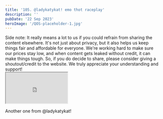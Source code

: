 ```yaml
---
title: '105. @ladykatykat! emo thot raceplay'
description: ''
pubDate: '22 Sep 2023'
heroImage: '/QOS-placeholder-1.jpg'
---
```

<div class="video_paragraph_header"> Side note: It really means a lot to us if you could refrain from sharing the content elsewhere. It's not just about privacy, but it also helps us keep things fair and affordable for everyone. We're working hard to make sure our prices stay low, and when content gets leaked without credit, it can make things tough. So, if you do decide to share, please consider giving a shoutout/credit to the website. We truly appreciate your understanding and support!</div>

<iframe src="https://drive.google.com/file/d/1XLdgreUvWJ14pG-BiVdansfeHCqhsQZj/preview" width="200" height="100" allow="autoplay" allowfullscreen="allowfullscreen"></iframe>

Another one from @ladykatykat!
<br>
<br>
<!---<a class="read_more" href="https://drive.google.com/file/d/1XLdgreUvWJ14pG-BiVdansfeHCqhsQZj/view?usp=sharing">Download</a>--->